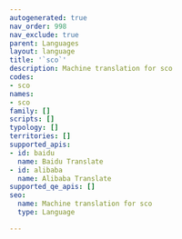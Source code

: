 ```yaml
---
autogenerated: true
nav_order: 998
nav_exclude: true
parent: Languages
layout: language
title: '`sco`'
description: Machine translation for sco
codes:
- sco
names:
- sco
family: []
scripts: []
typology: []
territories: []
supported_apis:
- id: baidu
  name: Baidu Translate
- id: alibaba
  name: Alibaba Translate
supported_qe_apis: []
seo:
  name: Machine translation for sco
  type: Language

---
```


